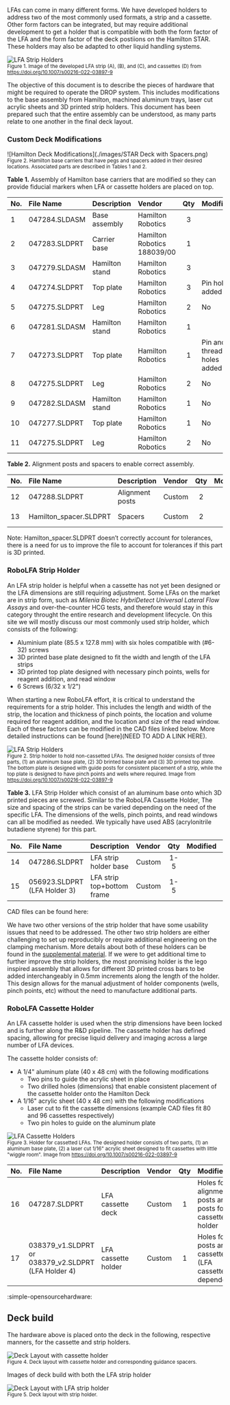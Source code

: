LFAs can come in many different forms. We have developed holders to address two of the most commonly used formats, a strip and a cassette. Other form factors can be integrated, but may require additional development to get a holder that is compatible with both the form factor of the LFA and the form factor of the deck postiions on the Hamilton STAR. These holders may also be adapted to other liquid handling systems. 

![LFA Strip Holders](./images/LFA_strip_cassette_holders.png) <br>
<small>Figure 1. Image of the developed LFA strip (A), (B), and (C), and cassettes (D) from https://doi.org/10.1007/s00216-022-03897-9</small>

The objective of this document is to describe the pieces of hardware that might be required to operate the DROP system. This includes modifications to the base assembly from Hamilton, machined aluminum trays, laser cut acrylic sheets and 3D printed strip holders. This document has been prepared such that the entire assembly can be understood, as many parts relate to one another in the final deck layout.  

### Custom Deck Modifications

![Hamilton Deck Modifications](./images/STAR Deck with Spacers.png) <br>
<small>Figure 2. Hamilton base carriers that have pegs and spacers added in their desired locations.  Associated parts are described in Tables 1 and 2.</small>

**Table 1.** Assembly of Hamilton base carriers that are modified so they can provide fiducial markers when LFA or cassette holders are placed on top. 

| No.| File Name       | Description    | Vendor             | Qty   | Modified | Link |
| :- | :-------------- | :------------- | :----------------  | :--: |:-------- |:---: |
| 1  | 047284.SLDASM   | Base assembly  | Hamilton Robotics  | 3     |          |      |
| 2  | 047283.SLDPRT   | Carrier base   | Hamilton Robotics 188039/00 | 1     |          | 1    |
| 3  | 047279.SLDASM   | Hamilton stand | Hamilton Robotics  | 3     |          | 1    |
| 4  | 047274.SLDPRT   | Top plate      | Hamilton Robotics  | 3     | Pin holes added | 3 |
| 5  | 047275.SLDPRT   | Leg            | Hamilton Robotics  | 2     | No       | 3    |
| 6  | 047281.SLDASM   | Hamilton stand | Hamilton Robotics  | 1     |          | 1    |
| 7  | 047273.SLDPRT   | Top plate      | Hamilton Robotics  | 1     | Pin and threaded holes added| 6 |
| 8  | 047275.SLDPRT   | Leg            | Hamilton Robotics  | 2     | No       | 6    |
| 9  | 047282.SLDASM   | Hamilton stand | Hamilton Robotics  | 1     | No       | 1    |
| 10 | 047277.SLDPRT   | Top plate      | Hamilton Robotics  | 1     | No       | 9    |
| 11 | 047275.SLDPRT   | Leg            | Hamilton Robotics  | 2     | No       | 9    |

**Table 2.** Alignment posts and spacers to enable correct assembly. 

| No.| File Name       | Description    | Vendor            | Qty  | Modified | Link  |
| :- | :-------------- | :------------- | :---------------- | :--: |:-------- |:-----: |
| 12 | 047288.SLDPRT   | Alignment posts| Custom            | 2    |          | 1 + 16 |
| 13 | Hamilton_spacer.SLDPRT | Spacers | Custom            | 2    |          | 1 + 16 |

Note: Hamilton_spacer.SLDPRT doesn’t correctly account for tolerances, there is a need for us to improve the file to account for tolerances if this part is 3D printed.

### RoboLFA Strip Holder 
An LFA strip holder is helpful when a cassette has not yet been designed or the LFA dimensions are still requiring adjustment. Some LFAs on the market are in strip form, such as *Milenia Biotec HybriDetect Universal Lateral Flow Assays* and over-the-counter HCG tests, and therefore would stay in this category throught the entire research and development lifecycle. On this site we will mostly discuss our most commonly used strip holder, which consists of the following:

- Aluminium plate (85.5 x 127.8 mm) with six holes compatible with (#6-32) screws  
- 3D printed base plate designed to fit the width and length of the LFA strips
- 3D printed top plate designed with necessary pinch points, wells for reagent addition, and read window   
- 6 Screws (6/32 x 1/2")

When starting a new RoboLFA effort, it is critical to understand the requirements for a strip holder. This includes the length and width of the strip, the location and thickness of pinch points, the location and volume required for reagent addition, and the location and size of the read window. Each of these factors can be modified in the CAD files linked below. More detailed instructions can be found [here](NEED TO ADD A LINK HERE). 

![LFA Strip Holders](./images/LFA_strip_holder.png) <br>
<small>Figure 2. Strip holder to hold non-cassetted LFAs. The designed holder consists of three parts, (1) an aluminum base plate, (2) 3D brinted base plate and (3) 3D printed top plate. The bottom plate is designed with guide posts for consistent placement of a strip, while the top plate is designed to have pinch points and wells where required. Image from https://doi.org/10.1007/s00216-022-03897-9</small>

**Table 3.** LFA Strip Holder which consist of an aluminum base onto which 3D printed pieces are screwed. Similar to the RoboLFA Cassette Holder, The size and spacing of the strips can be varied depending on the need of the specific LFA. The dimensions of the wells, pinch points, and read windows can all be modified as needed. We typically have used ABS (acrylonitrile butadiene styrene) for this part.

| No.| File Name       | Description    | Vendor            | Qty  | Modified | Link  |
| :- | :-------------- | :------------- | :---------------- | :--: |:-------- |:-----: |
| 14 | 047286.SLDPRT   | LFA strip holder base | Custom            | 1-5  |          | 1 |
| 15 | 056923.SLDPRT (LFA Holder 3)| LFA strip top+bottom frame|Custom| 1-5  |          | 14|

CAD files can be found here: 

We have two other versions of the strip holder that have some usability issues that need to be addressed. The other two strip holders are either challenging to set up reproducibly or require additional engineering on the clamping mechanism. More details about both of these holders can be found in the [supplemental material](https://doi.org/10.1007/s00216-022-03897-9). 
If we were to get additional time to further improve the strip holders, the most promising holder is the lego inspired assembly that allows for different 3D printed cross bars to be added interchangeably in 0.5mm increments along the length of the holder. This design allows for the manual adjustment of holder components (wells, pinch points, etc) without the need to manufacture additional parts.

### RoboLFA Cassette Holder
An LFA cassette holder is used when the strip dimensions have been locked and is further along the R&D pipeline. The cassette holder has defined spacing, allowing for precise liquid delivery and imaging across a large number of LFA devices.  

The cassette holder consists of:  

+ A 1/4" aluminum plate (40 x 48 cm) with the following modifications  
    - Two pins to guide the acrylic sheet in place  
    - Two drilled holes (dimensions) that enable consistent placement of the cassette holder onto the Hamilton Deck  
+ A 1/16" acrylic sheet (40 x 48 cm) with the following modifications
    - Laser cut to fit the cassette dimensions (example CAD files fit 80 and 96 cassettes respectively)
    - Two pin holes to guide on the aluminum plate 

![LFA Cassette Holders](./images/LFA_cassette_holder.png) <br>
<small>Figure 3. Holder for cassetted LFAs. The designed holder consists of two parts, (1) an aluminum base plate, (2) a laser cut 1/16" acrylic sheet designed to fit cassettes with little "wiggle room".  Image from https://doi.org/10.1007/s00216-022-03897-9</small>

| No.| File Name       | Description    | Vendor             | Qty  | Modified | Link  |
| :- | :-------------- | :------------- | :---------------- | :--: |:-------- |:-----: |
| 16 | 047287.SLDPRT   | LFA cassette deck| Custom            | 1    |Holes for alignment posts and posts for cassette holder| 12 + 13 |
| 17 | 038379_v1.SLDPRT or  038379_v2.SLDPRT (LFA Holder 4) | LFA cassette holder | Custom            | 1    |Holes for posts and cassettes (LFA cassette dependent)| 16 |

:simple-opensourcehardware: 

## Deck build 

The hardware above is placed onto the deck in the following, respective manners, for the cassette and strip holders. 

![Deck Layout with cassette holder](./images/Deck%20with%20LFA%20Cassette%20Holder.png) <br>
<small>Figure 4. Deck layout with cassette holder and corresponding guidance spacers. </small>

Images of deck build with both the LFA strip holder 

![Deck Layout with LFA strip holder](./images/Strip%20holder%20on%20deck.png) <br>
<small>Figure 5. Deck layout with strip holder. </small>
